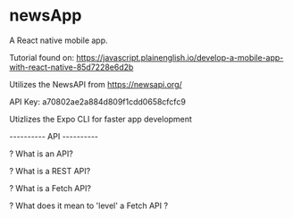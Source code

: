 # newsApp

A React native mobile app.

Tutorial found on: https://javascript.plainenglish.io/develop-a-mobile-app-with-react-native-85d7228e6d2b

Utilizes the NewsAPI from https://newsapi.org/

API Key: a70802ae2a884d809f1cdd0658cfcfc9

Utizlizes the Expo CLI for faster app development

---------- API ----------

? What is an API?

? What is a REST API?

? What is a Fetch API?

? What does it mean to 'level' a Fetch API ?
